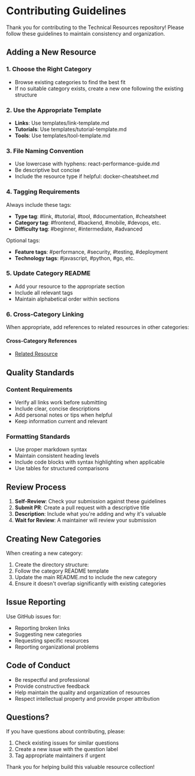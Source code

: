 # Contributing Guidelines

Thank you for contributing to the Technical Resources repository! Please follow these guidelines to maintain consistency and organization.

## Adding a New Resource

### 1. Choose the Right Category
- Browse existing categories to find the best fit
- If no suitable category exists, create a new one following the existing structure

### 2. Use the Appropriate Template
- **Links**: Use templates/link-template.md
- **Tutorials**: Use templates/tutorial-template.md
- **Tools**: Use templates/tool-template.md

### 3. File Naming Convention
- Use lowercase with hyphens: react-performance-guide.md
- Be descriptive but concise
- Include the resource type if helpful: docker-cheatsheet.md

### 4. Tagging Requirements
Always include these tags:
- **Type tag**: #link, #tutorial, #tool, #documentation, #cheatsheet
- **Category tag**: #frontend, #backend, #mobile, #devops, etc.
- **Difficulty tag**: #beginner, #intermediate, #advanced

Optional tags:
- **Feature tags**: #performance, #security, #testing, #deployment
- **Technology tags**: #javascript, #python, #go, etc.

### 5. Update Category README
- Add your resource to the appropriate section
- Include all relevant tags
- Maintain alphabetical order within sections

### 6. Cross-Category Linking
When appropriate, add references to related resources in other categories:

#### Cross-Category References
- [Related Resource](../OtherCategory/resources/related-resource.md)

## Quality Standards

### Content Requirements
- Verify all links work before submitting
- Include clear, concise descriptions
- Add personal notes or tips when helpful
- Keep information current and relevant

### Formatting Standards
- Use proper markdown syntax
- Maintain consistent heading levels
- Include code blocks with syntax highlighting when applicable
- Use tables for structured comparisons

## Review Process

1. **Self-Review**: Check your submission against these guidelines
2. **Submit PR**: Create a pull request with a descriptive title
3. **Description**: Include what you're adding and why it's valuable
4. **Wait for Review**: A maintainer will review your submission

## Creating New Categories

When creating a new category:
1. Create the directory structure:
2. Follow the category README template
3. Update the main README.md to include the new category
4. Ensure it doesn't overlap significantly with existing categories

## Issue Reporting

Use GitHub issues for:
- Reporting broken links
- Suggesting new categories
- Requesting specific resources
- Reporting organizational problems

## Code of Conduct

- Be respectful and professional
- Provide constructive feedback
- Help maintain the quality and organization of resources
- Respect intellectual property and provide proper attribution

## Questions?

If you have questions about contributing, please:
1. Check existing issues for similar questions
2. Create a new issue with the question label
3. Tag appropriate maintainers if urgent

Thank you for helping build this valuable resource collection!